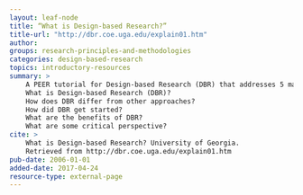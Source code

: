 ```yaml
---
layout: leaf-node
title: “What is Design-based Research?”
title-url: "http://dbr.coe.uga.edu/explain01.htm"
author: 
groups: research-principles-and-methodologies
categories: design-based-research
topics: introductory-resources
summary: >
    A PEER tutorial for Design-based Research (DBR) that addresses 5 main questions.
    What is Design-based Research (DBR)?
    How does DBR differ from other approaches?
    How did DBR get started?
    What are the benefits of DBR?
    What are some critical perspective?
cite: >
    What is Design-based Research? University of Georgia.
    Retrieved from http://dbr.coe.uga.edu/explain01.htm
pub-date: 2006-01-01
added-date: 2017-04-24
resource-type: external-page
---
```


